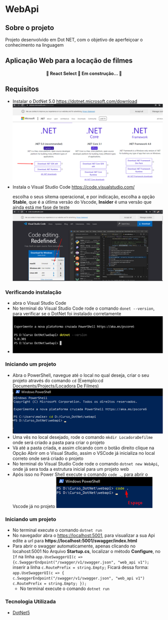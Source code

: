 # WebApi

## Sobre o projeto
Projeto desenvolvido em Dot NET, com o objetivo de aperfeiçoar o conhecimento na linguagem

## Aplicação Web para a locação de filmes

<h4 align="center">
  🚧  React Select 🚀 Em construção...  🚧
</h4>

## Requisitos

- Instalar o DotNet 5.0
  <https://dotnet.microsoft.com/download>
  <img src="assets/Screenshot_2.png">
- Instala o Visual Studio Code
  <https://code.visualstudio.com/>
  <p>escolha o seus sitema operacional, e por indicação, escolha a opção <b>Stable</b>, que é a útlima versão do Vscode, <b>Insider</b> é uma versão que ainda está me fase de teste
  <img src="assets/Screenshot_1.png">


### Verificando instalação 

- abra o Visual Studio Code
- No terminal do Visual Studio Code rode o comando `donet --version`, para verificar se o DotNet foi instalado corretamente
- <img src="assets/Screenshot_3.png">

### Iniciando um projeto
- Abra o PowerShell, navegue até o local no qual deseja, criar o seu projeto através do comando `cd` (Exemplo:cd Documents/Projects/Locadora De Filmes)
  <img src="assets/Screenshot_4.png">
- Uma vês no local desejado, rode o comando `mkdir LocadoraDefilme` onde será criado a pasta para criar o projeto
- Vá até a pasta criada, e assim clicando com o botão direito clique na Opção Abrir om o Visual Studio, assim o VSCode já inicializa no local correto onde será criado o projeto
- No terminal do Visual Studio Code rode o comando `dotnet new WebApi`, onde já sera toda a estrutura inicial para um projeto web
- Após isso no Power Shell execute o comando `code .`, para abrir o Vscode já no projeto
  <img src="assets/Screenshot_5.png">
### Iniciando um projeto

- No terminal execute o comando `dotnet run`
- No navegador abra o <https://localhost:5001>, para visualizar a sua Api edite a url para **https://localhost:5001/swagger/index.html**
- Para abrir o swagger automaticamente, apenas clicando no locahost:5001 
    No Arquivo **Startup.cs**, localizar o método **Configure**, no `If` na linha `app.UseSwaggerUI(c => {c.SwaggerEndpoint("/swagger/v1/swagger.json", "web_api v1");`
inserir a linha  `c.RoutePrefix = string.Empty;` 
 Ficará dessa forma:                       
                    `app.UseSwaggerUI(c => {
                    c.SwaggerEndpoint("/swagger/v1/swagger.json", "web_api v1")
                    c.RoutePrefix = string.Empty;
                    });`
  - No terminal execute o comando `dotnet run`

### Tecnologia Utilizada
- [DotNet5](https://dotnet.microsoft.com/)


